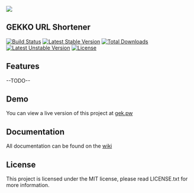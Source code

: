 ![](https://static.glokon.me/img/gekko_logo.png)

## GEKKO URL Shortener

[![Build Status](https://travis-ci.org/DanielMcAssey/GEKKO.svg?branch=develop)](https://travis-ci.org/DanielMcAssey/GEKKO)
[![Latest Stable Version](https://poser.pugx.org/danielmcassey/gekko/v/stable)](https://packagist.org/packages/danielmcassey/gekko)
[![Total Downloads](https://poser.pugx.org/danielmcassey/gekko/downloads)](https://packagist.org/packages/danielmcassey/gekko)
[![Latest Unstable Version](https://poser.pugx.org/danielmcassey/gekko/v/unstable)](https://packagist.org/packages/danielmcassey/gekko)
[![License](https://poser.pugx.org/danielmcassey/gekko/license)](https://packagist.org/packages/danielmcassey/gekko)

## Features

--TODO--

## Demo

You can view a live version of this project at [gek.pw](https://gek.pw)

## Documentation

All documentation can be found on the [wiki](https://github.com/DanielMcAssey/GEKKO/wiki)

## License
This project is licensed under the MIT license, please read LICENSE.txt for more information.